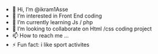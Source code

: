 - 👋 Hi, I’m @ikram1Asse
- 👀 I’m interested in Front End coding
- 🌱 I’m currently learning Js / php
- 💞️ I’m looking to collaborate on Html /css coding project 
- 📫 How to reach me ...
- ⚡ Fun fact: i like sport activites 

<!---
ikram1Asse/ikram1Asse is a ✨ special ✨ repository because its `README.md` (this file) appears on your GitHub profile.
You can click the Preview link to take a look at your changes.
--->
